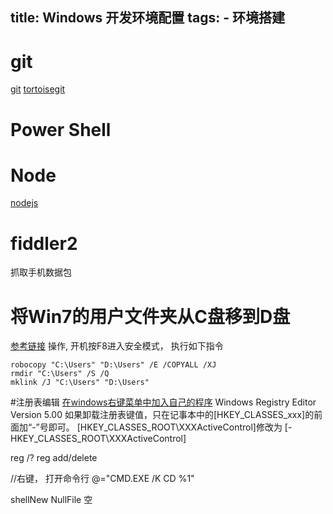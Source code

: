 title: Windows 开发环境配置
tags: 
    -   环境搭建
---

# git 
[git](https://git-scm.com)
[tortoisegit](https://tortoisegit.org/)
# Power Shell
# Node
[nodejs](https://nodejs.org/zh-cn/)

# fiddler2
抓取手机数据包

# 将Win7的用户文件夹从C盘移到D盘
[参考链接](https://zhidao.baidu.com/question/576103899.html)
操作, 开机按F8进入安全模式， 执行如下指令
```
robocopy "C:\Users" "D:\Users" /E /COPYALL /XJ
rmdir "C:\Users" /S /Q
mklink /J "C:\Users" "D:\Users"
```


#注册表编辑
[在windows右键菜单中加入自己的程序](http://blog.csdn.net/marklr/article/details/4006356)
Windows Registry Editor Version 5.00
如果卸载注册表键值，只在记事本中的[HKEY_CLASSES_xxx]的前面加“-”号即可。 [HKEY_CLASSES_ROOT\XXXActiveControl]修改为
[-HKEY_CLASSES_ROOT\XXXActiveControl]

reg /?
reg add/delete

//右键， 打开命令行
@="CMD.EXE /K CD %1"  

shellNew
    NullFile 空